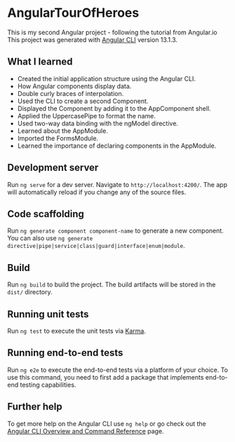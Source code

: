 # AngularTourOfHeroes
This is my second Angular project - following the tutorial from Angular.io 
This project was generated with [Angular CLI](https://github.com/angular/angular-cli) version 13.1.3.

## What I learned 
- Created the initial application structure using the Angular CLI.
- How Angular components display data.
- Double curly braces of interpolation.
- Used the CLI to create a second Component.
- Displayed the Component by adding it to the AppComponent shell.
- Applied the UppercasePipe to format the name.
- Used two-way data binding with the ngModel directive.
- Learned about the AppModule.
- Imported the FormsModule.
- Learned the importance of declaring components in the AppModule.

## Development server

Run `ng serve` for a dev server. Navigate to `http://localhost:4200/`. The app will automatically reload if you change any of the source files.

## Code scaffolding

Run `ng generate component component-name` to generate a new component. You can also use `ng generate directive|pipe|service|class|guard|interface|enum|module`.

## Build

Run `ng build` to build the project. The build artifacts will be stored in the `dist/` directory.

## Running unit tests

Run `ng test` to execute the unit tests via [Karma](https://karma-runner.github.io).

## Running end-to-end tests

Run `ng e2e` to execute the end-to-end tests via a platform of your choice. To use this command, you need to first add a package that implements end-to-end testing capabilities.

## Further help

To get more help on the Angular CLI use `ng help` or go check out the [Angular CLI Overview and Command Reference](https://angular.io/cli) page.

